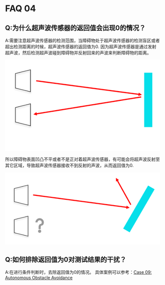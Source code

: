 # FAQ 04
## Q:为什么超声波传感器的返回值会出现0的情况？
A:需要注意超声波传感器的检测范围，当障碍物处于超声波传感器的检测盲区或者超出检测距离的时候，超声波传感器的返回值为0.
因为超声波传感器是通过发射超声波，然后检测超声波碰到障碍物并反射回来的声波来判断障碍物的距离。

![](./images/FAQ-microbit-04-02.png)

所以障碍物表面凹凸不平或者不是正对着超声波传感器，有可能会将超声波反射至其它区域，导致超声波传感器接收不到反射的声波，从而返回值为0.

![](./images/FAQ-microbit-04-03.png)

## Q:如何排除返回值为0对测试结果的干扰？
A:在进行条件判断时，去除返回值为0的情况。
具体案例可以参考：[Case 09: Autonomous Obstacle Avoidance](http://www.elecfreaks.com/learn-en/microbitKit/smart_cutebot/cutebot_case09.html)





